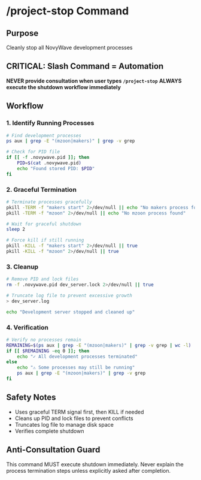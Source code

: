 # /project-stop Command

## Purpose
Cleanly stop all NovyWave development processes

## CRITICAL: Slash Command = Automation

**NEVER provide consultation when user types `/project-stop`**
**ALWAYS execute the shutdown workflow immediately**

## Workflow

### 1. Identify Running Processes
```bash
# Find development processes
ps aux | grep -E "(mzoon|makers)" | grep -v grep

# Check for PID file
if [[ -f .novywave.pid ]]; then
    PID=$(cat .novywave.pid)
    echo "Found stored PID: $PID"
fi
```

### 2. Graceful Termination
```bash
# Terminate processes gracefully
pkill -TERM -f "makers start" 2>/dev/null || echo "No makers process found"
pkill -TERM -f "mzoon" 2>/dev/null || echo "No mzoon process found"

# Wait for graceful shutdown
sleep 2

# Force kill if still running
pkill -KILL -f "makers start" 2>/dev/null || true
pkill -KILL -f "mzoon" 2>/dev/null || true
```

### 3. Cleanup
```bash
# Remove PID and lock files
rm -f .novywave.pid dev_server.lock 2>/dev/null || true

# Truncate log file to prevent excessive growth
> dev_server.log

echo "Development server stopped and cleaned up"
```

### 4. Verification
```bash
# Verify no processes remain
REMAINING=$(ps aux | grep -E "(mzoon|makers)" | grep -v grep | wc -l)
if [[ $REMAINING -eq 0 ]]; then
    echo "✓ All development processes terminated"
else
    echo "⚠ Some processes may still be running"
    ps aux | grep -E "(mzoon|makers)" | grep -v grep
fi
```

## Safety Notes
- Uses graceful TERM signal first, then KILL if needed
- Cleans up PID and lock files to prevent conflicts
- Truncates log file to manage disk space
- Verifies complete shutdown

## Anti-Consultation Guard
This command MUST execute shutdown immediately. Never explain the process termination steps unless explicitly asked after completion.